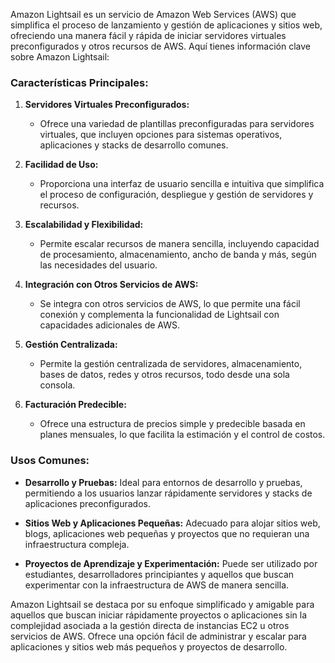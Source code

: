 Amazon Lightsail es un servicio de Amazon Web Services (AWS) que simplifica el proceso de lanzamiento y gestión de aplicaciones y sitios web, ofreciendo una manera fácil y rápida de iniciar servidores virtuales preconfigurados y otros recursos de AWS. Aquí tienes información clave sobre Amazon Lightsail:

### Características Principales:

1. **Servidores Virtuales Preconfigurados:**
   - Ofrece una variedad de plantillas preconfiguradas para servidores virtuales, que incluyen opciones para sistemas operativos, aplicaciones y stacks de desarrollo comunes.

2. **Facilidad de Uso:**
   - Proporciona una interfaz de usuario sencilla e intuitiva que simplifica el proceso de configuración, despliegue y gestión de servidores y recursos.

3. **Escalabilidad y Flexibilidad:**
   - Permite escalar recursos de manera sencilla, incluyendo capacidad de procesamiento, almacenamiento, ancho de banda y más, según las necesidades del usuario.

4. **Integración con Otros Servicios de AWS:**
   - Se integra con otros servicios de AWS, lo que permite una fácil conexión y complementa la funcionalidad de Lightsail con capacidades adicionales de AWS.

5. **Gestión Centralizada:**
   - Permite la gestión centralizada de servidores, almacenamiento, bases de datos, redes y otros recursos, todo desde una sola consola.

6. **Facturación Predecible:**
   - Ofrece una estructura de precios simple y predecible basada en planes mensuales, lo que facilita la estimación y el control de costos.

### Usos Comunes:

- **Desarrollo y Pruebas:** Ideal para entornos de desarrollo y pruebas, permitiendo a los usuarios lanzar rápidamente servidores y stacks de aplicaciones preconfigurados.

- **Sitios Web y Aplicaciones Pequeñas:** Adecuado para alojar sitios web, blogs, aplicaciones web pequeñas y proyectos que no requieran una infraestructura compleja.

- **Proyectos de Aprendizaje y Experimentación:** Puede ser utilizado por estudiantes, desarrolladores principiantes y aquellos que buscan experimentar con la infraestructura de AWS de manera sencilla.

Amazon Lightsail se destaca por su enfoque simplificado y amigable para aquellos que buscan iniciar rápidamente proyectos o aplicaciones sin la complejidad asociada a la gestión directa de instancias EC2 u otros servicios de AWS. Ofrece una opción fácil de administrar y escalar para aplicaciones y sitios web más pequeños y proyectos de desarrollo.